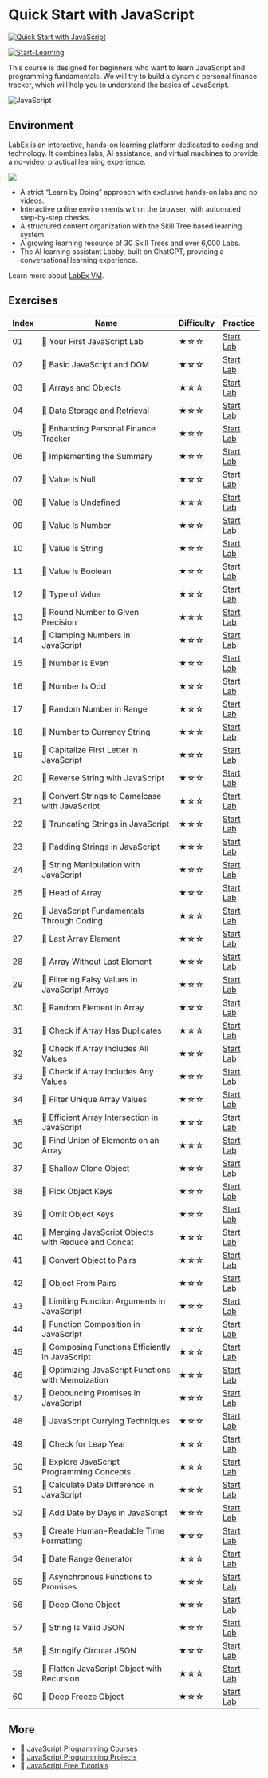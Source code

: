 # Quick Start with JavaScript

[![Quick Start with JavaScript](https://cover-creator.appbot.io/quick-start-with-javascript.png)](https://labex.io/courses/quick-start-with-javascript)

[![Start-Learning](https://img.shields.io/badge/Start-Learning-whitesmoke?style=for-the-badge)](https://labex.io/courses/quick-start-with-javascript)

This course is designed for beginners who want to learn JavaScript and programming fundamentals. We will try to build a dynamic personal finance tracker, which will help you to understand the basics of JavaScript.

![JavaScript](https://img.shields.io/badge/JavaScript-whitesmoke?style=for-the-badge&logo=javascript)


## Environment

LabEx is an interactive, hands-on learning platform dedicated to coding and technology. It combines labs, AI assistance, and virtual machines to provide a no-video, practical learning experience.

![](https://tutorial-screenshot.getvm.io/images/vm-1725247253.png)

- A strict “Learn by Doing” approach with exclusive hands-on labs and no videos.
- Interactive online environments within the browser, with automated step-by-step checks.
- A structured content organization with the Skill Tree based learning system.
- A growing learning resource of 30 Skill Trees and over 6,000 Labs.
- The AI learning assistant Labby, built on ChatGPT, providing a conversational learning experience.

Learn more about [LabEx VM](https://support.labex.io/using-labex/virtual-machine).

## Exercises

|   Index | Name                                                | Difficulty   | Practice                                                                                                                              |
|---------|-----------------------------------------------------|--------------|---------------------------------------------------------------------------------------------------------------------------------------|
|      01 | 📖 Your First JavaScript Lab                         | ★☆☆          | <a target='_blank' href='https://labex.io/tutorials/your-first-javascript-lab-92948'>Start Lab</a>                                    |
|      02 | 📖 Basic JavaScript and DOM                          | ★☆☆          | <a target='_blank' href='https://labex.io/tutorials/javascript-basic-javascript-and-dom-290729'>Start Lab</a>                         |
|      03 | 📖 Arrays and Objects                                | ★☆☆          | <a target='_blank' href='https://labex.io/tutorials/javascript-arrays-and-objects-290728'>Start Lab</a>                               |
|      04 | 📖 Data Storage and Retrieval                        | ★☆☆          | <a target='_blank' href='https://labex.io/tutorials/javascript-data-storage-and-retrieval-290730'>Start Lab</a>                       |
|      05 | 📖 Enhancing Personal Finance Tracker                | ★☆☆          | <a target='_blank' href='https://labex.io/tutorials/javascript-enhancing-personal-finance-tracker-290731'>Start Lab</a>               |
|      06 | 📖 Implementing the Summary                          | ★☆☆          | <a target='_blank' href='https://labex.io/tutorials/javascript-implementing-the-summary-290732'>Start Lab</a>                         |
|      07 | 📖 Value Is Null                                     | ★☆☆          | <a target='_blank' href='https://labex.io/tutorials/javascript-value-is-null-28429'>Start Lab</a>                                     |
|      08 | 📖 Value Is Undefined                                | ★☆☆          | <a target='_blank' href='https://labex.io/tutorials/javascript-value-is-undefined-28447'>Start Lab</a>                                |
|      09 | 📖 Value Is Number                                   | ★☆☆          | <a target='_blank' href='https://labex.io/tutorials/javascript-value-is-number-28430'>Start Lab</a>                                   |
|      10 | 📖 Value Is String                                   | ★☆☆          | <a target='_blank' href='https://labex.io/tutorials/javascript-value-is-string-28444'>Start Lab</a>                                   |
|      11 | 📖 Value Is Boolean                                  | ★☆☆          | <a target='_blank' href='https://labex.io/tutorials/javascript-value-is-boolean-28412'>Start Lab</a>                                  |
|      12 | 📖 Type of Value                                     | ★☆☆          | <a target='_blank' href='https://labex.io/tutorials/javascript-type-of-value-28673'>Start Lab</a>                                     |
|      13 | 📖 Round Number to Given Precision                   | ★☆☆          | <a target='_blank' href='https://labex.io/tutorials/round-number-to-given-precision-28605'>Start Lab</a>                              |
|      14 | 📖 Clamping Numbers in JavaScript                    | ★☆☆          | <a target='_blank' href='https://labex.io/tutorials/javascript-clamping-numbers-in-javascript-28196'>Start Lab</a>                    |
|      15 | 📖 Number Is Even                                    | ★☆☆          | <a target='_blank' href='https://labex.io/tutorials/javascript-number-is-even-28419'>Start Lab</a>                                    |
|      16 | 📖 Number Is Odd                                     | ★☆☆          | <a target='_blank' href='https://labex.io/tutorials/javascript-number-is-odd-28433'>Start Lab</a>                                     |
|      17 | 📖 Random Number in Range                            | ★☆☆          | <a target='_blank' href='https://labex.io/tutorials/javascript-random-number-in-range-28574'>Start Lab</a>                            |
|      18 | 📖 Number to Currency String                         | ★☆☆          | <a target='_blank' href='https://labex.io/tutorials/javascript-number-to-currency-string-28516'>Start Lab</a>                         |
|      19 | 📖 Capitalize First Letter in JavaScript             | ★☆☆          | <a target='_blank' href='https://labex.io/tutorials/javascript-capitalize-first-letter-in-javascript-28188'>Start Lab</a>             |
|      20 | 📖 Reverse String with JavaScript                    | ★☆☆          | <a target='_blank' href='https://labex.io/tutorials/javascript-reverse-string-with-javascript-28600'>Start Lab</a>                    |
|      21 | 📖 Convert Strings to Camelcase with JavaScript      | ★☆☆          | <a target='_blank' href='https://labex.io/tutorials/javascript-convert-strings-to-camelcase-with-javascript-28648'>Start Lab</a>      |
|      22 | 📖 Truncating Strings in JavaScript                  | ★☆☆          | <a target='_blank' href='https://labex.io/tutorials/javascript-truncating-strings-in-javascript-28671'>Start Lab</a>                  |
|      23 | 📖 Padding Strings in JavaScript                     | ★☆☆          | <a target='_blank' href='https://labex.io/tutorials/javascript-padding-strings-in-javascript-28537'>Start Lab</a>                     |
|      24 | 📖 String Manipulation with JavaScript               | ★☆☆          | <a target='_blank' href='https://labex.io/tutorials/javascript-string-manipulation-with-javascript-28590'>Start Lab</a>               |
|      25 | 📖 Head of Array                                     | ★☆☆          | <a target='_blank' href='https://labex.io/tutorials/javascript-head-of-array-28145'>Start Lab</a>                                     |
|      26 | 📖 JavaScript Fundamentals Through Coding            | ★☆☆          | <a target='_blank' href='https://labex.io/tutorials/javascript-javascript-fundamentals-through-coding-28156'>Start Lab</a>            |
|      27 | 📖 Last Array Element                                | ★☆☆          | <a target='_blank' href='https://labex.io/tutorials/javascript-last-array-element-28463'>Start Lab</a>                                |
|      28 | 📖 Array Without Last Element                        | ★☆☆          | <a target='_blank' href='https://labex.io/tutorials/javascript-array-without-last-element-28163'>Start Lab</a>                        |
|      29 | 📖 Filtering Falsy Values in JavaScript Arrays       | ★☆☆          | <a target='_blank' href='https://labex.io/tutorials/javascript-filtering-falsy-values-in-javascript-arrays-28204'>Start Lab</a>       |
|      30 | 📖 Random Element in Array                           | ★☆☆          | <a target='_blank' href='https://labex.io/tutorials/javascript-random-element-in-array-28153'>Start Lab</a>                           |
|      31 | 📖 Check if Array Has Duplicates                     | ★☆☆          | <a target='_blank' href='https://labex.io/tutorials/javascript-check-if-array-has-duplicates-28142'>Start Lab</a>                     |
|      32 | 📖 Check if Array Includes All Values                | ★☆☆          | <a target='_blank' href='https://labex.io/tutorials/javascript-check-if-array-includes-all-values-28146'>Start Lab</a>                |
|      33 | 📖 Check if Array Includes Any Values                | ★☆☆          | <a target='_blank' href='https://labex.io/tutorials/javascript-check-if-array-includes-any-values-28147'>Start Lab</a>                |
|      34 | 📖 Filter Unique Array Values                        | ★☆☆          | <a target='_blank' href='https://labex.io/tutorials/javascript-filter-unique-array-values-28299'>Start Lab</a>                        |
|      35 | 📖 Efficient Array Intersection in JavaScript        | ★☆☆          | <a target='_blank' href='https://labex.io/tutorials/javascript-efficient-array-intersection-in-javascript-28148'>Start Lab</a>        |
|      36 | 📖 Find Union of Elements on an Array                | ★☆☆          | <a target='_blank' href='https://labex.io/tutorials/javascript-find-union-of-elements-on-an-array-28161'>Start Lab</a>                |
|      37 | 📖 Shallow Clone Object                              | ★☆☆          | <a target='_blank' href='https://labex.io/tutorials/javascript-shallow-clone-object-28613'>Start Lab</a>                              |
|      38 | 📖 Pick Object Keys                                  | ★☆☆          | <a target='_blank' href='https://labex.io/tutorials/javascript-pick-object-keys-28544'>Start Lab</a>                                  |
|      39 | 📖 Omit Object Keys                                  | ★☆☆          | <a target='_blank' href='https://labex.io/tutorials/javascript-omit-object-keys-28529'>Start Lab</a>                                  |
|      40 | 📖 Merging JavaScript Objects with Reduce and Concat | ★☆☆          | <a target='_blank' href='https://labex.io/tutorials/javascript-merging-javascript-objects-with-reduce-and-concat-28495'>Start Lab</a> |
|      41 | 📖 Convert Object to Pairs                           | ★☆☆          | <a target='_blank' href='https://labex.io/tutorials/javascript-convert-object-to-pairs-28523'>Start Lab</a>                           |
|      42 | 📖 Object From Pairs                                 | ★☆☆          | <a target='_blank' href='https://labex.io/tutorials/javascript-object-from-pairs-28519'>Start Lab</a>                                 |
|      43 | 📖 Limiting Function Arguments in JavaScript         | ★☆☆          | <a target='_blank' href='https://labex.io/tutorials/javascript-limiting-function-arguments-in-javascript-28322'>Start Lab</a>         |
|      44 | 📖 Function Composition in JavaScript                | ★☆☆          | <a target='_blank' href='https://labex.io/tutorials/javascript-function-composition-in-javascript-28208'>Start Lab</a>                |
|      45 | 📖 Composing Functions Efficiently in JavaScript     | ★☆☆          | <a target='_blank' href='https://labex.io/tutorials/javascript-composing-functions-efficiently-in-javascript-28546'>Start Lab</a>     |
|      46 | 📖 Optimizing JavaScript Functions with Memoization  | ★☆☆          | <a target='_blank' href='https://labex.io/tutorials/javascript-optimizing-javascript-functions-with-memoization-28494'>Start Lab</a>  |
|      47 | 📖 Debouncing Promises in JavaScript                 | ★☆☆          | <a target='_blank' href='https://labex.io/tutorials/javascript-debouncing-promises-in-javascript-28257'>Start Lab</a>                 |
|      48 | 📖 JavaScript Currying Techniques                    | ★☆☆          | <a target='_blank' href='https://labex.io/tutorials/javascript-javascript-currying-techniques-28233'>Start Lab</a>                    |
|      49 | 📖 Check for Leap Year                               | ★☆☆          | <a target='_blank' href='https://labex.io/tutorials/javascript-check-for-leap-year-28423'>Start Lab</a>                               |
|      50 | 📖 Explore JavaScript Programming Concepts           | ★☆☆          | <a target='_blank' href='https://labex.io/tutorials/javascript-explore-javascript-programming-concepts-28247'>Start Lab</a>           |
|      51 | 📖 Calculate Date Difference in JavaScript           | ★☆☆          | <a target='_blank' href='https://labex.io/tutorials/javascript-calculate-date-difference-in-javascript-28235'>Start Lab</a>           |
|      52 | 📖 Add Date by Days in JavaScript                    | ★☆☆          | <a target='_blank' href='https://labex.io/tutorials/javascript-add-date-by-days-in-javascript-28123'>Start Lab</a>                    |
|      53 | 📖 Create Human-Readable Time Formatting             | ★☆☆          | <a target='_blank' href='https://labex.io/tutorials/javascript-create-human-readable-time-formatting-28316'>Start Lab</a>             |
|      54 | 📖 Date Range Generator                              | ★☆☆          | <a target='_blank' href='https://labex.io/tutorials/javascript-date-range-generator-28248'>Start Lab</a>                              |
|      55 | 📖 Asynchronous Functions to Promises                | ★☆☆          | <a target='_blank' href='https://labex.io/tutorials/javascript-asynchronous-functions-to-promises-28559'>Start Lab</a>                |
|      56 | 📖 Deep Clone Object                                 | ★☆☆          | <a target='_blank' href='https://labex.io/tutorials/javascript-deep-clone-object-28260'>Start Lab</a>                                 |
|      57 | 📖 String Is Valid JSON                              | ★☆☆          | <a target='_blank' href='https://labex.io/tutorials/javascript-string-is-valid-json-28449'>Start Lab</a>                              |
|      58 | 📖 Stringify Circular JSON                           | ★☆☆          | <a target='_blank' href='https://labex.io/tutorials/javascript-stringify-circular-json-28629'>Start Lab</a>                           |
|      59 | 📖 Flatten JavaScript Object with Recursion          | ★☆☆          | <a target='_blank' href='https://labex.io/tutorials/javascript-flatten-javascript-object-with-recursion-28312'>Start Lab</a>          |
|      60 | 📖 Deep Freeze Object                                | ★☆☆          | <a target='_blank' href='https://labex.io/tutorials/javascript-deep-freeze-object-28263'>Start Lab</a>                                |

## More

- 🔗 [JavaScript Programming Courses](https://github.com/labex-labs/awesome-programming-courses)
- 🔗 [JavaScript Programming Projects](https://github.com/labex-labs/awesome-programming-projects)
- 🔗 [JavaScript Free Tutorials](https://github.com/labex-labs/javascript-free-tutorials)

